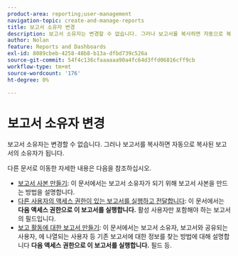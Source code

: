 ```yaml
---
product-area: reporting;user-management
navigation-topic: create-and-manage-reports
title: 보고서 소유자 변경
description: 보고서 소유자는 변경할 수 없습니다. 그러나 보고서를 복사하면 자동으로 복사된 보고서의 소유자가 됩니다.
author: Nolan
feature: Reports and Dashboards
exl-id: 8089cbeb-4258-48b8-b13a-dfbd739c526a
source-git-commit: 54f4c136cfaaaaaa90a4fc64d3ffd06816cff9cb
workflow-type: tm+mt
source-wordcount: '176'
ht-degree: 0%

---
```


# 보고서 소유자 변경

보고서 소유자는 변경할 수 없습니다. 그러나 보고서를 복사하면 자동으로 복사된 보고서의 소유자가 됩니다.

다른 문서로 이동한 자세한 내용은 다음을 참조하십시오.

* [보고서 사본 만들기](../../../reports-and-dashboards/reports/creating-and-managing-reports/create-copy-report.md): 이 문서에서는 보고서 소유자가 되기 위해 보고서 사본을 만드는 방법을 설명합니다.
* [다른 사용자의 액세스 권한이 있는 보고서를 실행하고 전달합니다](../../../reports-and-dashboards/reports/creating-and-managing-reports/run-deliver-report-access-rights-another-user.md): 이 문서에서는 **다음 액세스 권한으로 이 보고서를 실행합니다.** 활성 사용자만 포함해야 하는 보고서의 필드입니다.
* [보고 활동에 대한 보고서 만들기](../../../reports-and-dashboards/reports/report-usage/create-report-reporting-activities.md): 이 문서에서는 보고서 소유자, 보고서와 공유되는 사용자, 에 나열되는 사용자 등 기존 보고서에 대한 정보를 찾는 방법에 대해 설명합니다 **다음 액세스 권한으로 이 보고서를 실행합니다.** 필드 등.
